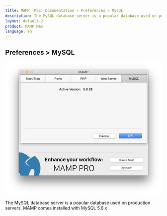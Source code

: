 ```yaml
---
title: MAMP (Mac) Documentation > Preferences > MySQL
description: The MySQL database server is a popular database used on production servers. MAMP comes installed with MySQL.
layout: default-2
product: MAMP Mac
language: en
---
```


## Preferences > MySQL

![MAMP](/en/MAMP-Mac/Preferences/MySQL/MySQL.png)

The MySQL database server is a popular database used on production servers. MAMP comes installed with MySQL 5.6.x
